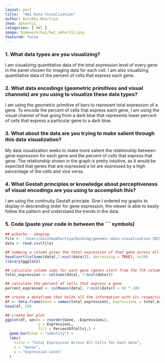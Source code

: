 ```yaml
---
layout: post
title:  "Hw1 Data Visualization"
author: Anishka Bhartiya
jhed: abharti1
categories: [ HW1 ]
image: homework/hw1/hw1_abharti1.png
featured: false
---
```


### 1. What data types are you visualizing?
I am visualizing quantitative data of the total expression level of every gene in the panel chosen for imaging data for each cell. I am also visualizing quantitative data of the percent of cells that express each gene.

### 2. What data encodings (geometric primitives and visual channels) are you using to visualize these data types?
I am using the geometric primitive of bars to represent total expression of a gene. To encode the percent of cells that express each gene, I am using the visual channel of hue going from a dark blue that represents lower percent of cells that express a particular gene to a dark blue.

### 3. What about the data are you trying to make salient through this data visualization? 
My data visualization seeks to make more salient the relationship between gene expression for each gene and the percent of cells that express that gene. The relationship shown in the graph is pretty intuitive, as it would be expected that genes that are expressed a lot are expressed by a high percentage of the cells and vice versa.

### 4. What Gestalt principles or knowledge about perceptiveness of visual encodings are you using to accomplish this?
I am using the continuity Gestalt principle. Sine I ordered my graphs to display in descending order for gene expression, the viewer is able to easily follow the pattern and understand the trends in the data.  

### 5. Code (paste your code in between the ``` symbols)

```r
## pikachu - imaging
file <- '/Users/anishkabhartiya/Desktop/genomic-data-visualization-2025/data/pikachu.csv.gz'
data <- read.csv(file)

## summing a column gives the total expression of that gene across all cells
head(sort(colSums(data[,7:ncol(data)]), decreasing = TRUE), n=20)
library(ggplot2)

## calculate column sums for each gene (genes start from the 7th column)
total_expression <- colSums(data[, 7:ncol(data)])

## calculate the percent of cells that express a gene
percent_expressed <- colMeans(data[, 7:ncol(data)] > 0) * 100

## create a dataframe that holds all the information with its respective gene
df <- data.frame(Gene = names(total_expression), ExpressionL = total_expression, PercentOfCells = percent_expressed)
head(df, 20)

## create bar plot
ggplot(df, aes(x = reorder(Gene, -ExpressionL), 
               y = ExpressionL,
               fill = PercentOfCells),) +
  geom_bar(stat = "identity") +
  labs(
    title = "Total Expression Across All Cells for Each Gene",
    x = "Genes",
    y = "Expression Level"
  )
```
